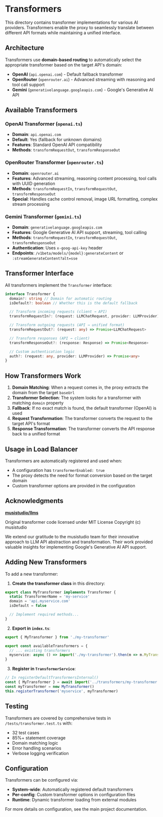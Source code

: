 # Transformers

This directory contains transformer implementations for various AI providers. Transformers enable the proxy to seamlessly translate between different API formats while maintaining a unified interface.

## Architecture

Transformers use **domain-based routing** to automatically select the appropriate transformer based on the target API's domain:

- **OpenAI** (`api.openai.com`) - Default fallback transformer
- **OpenRouter** (`openrouter.ai`) - Advanced streaming with reasoning and tool call support
- **Gemini** (`generativelanguage.googleapis.com`) - Google's Generative AI API

## Available Transformers

### OpenAI Transformer (`openai.ts`)

- **Domain**: `api.openai.com`
- **Default**: Yes (fallback for unknown domains)
- **Features**: Standard OpenAI API compatibility
- **Methods**: `transformRequestOut`, `transformResponseOut`

### OpenRouter Transformer (`openrouter.ts`)

- **Domain**: `openrouter.ai`
- **Features**: Advanced streaming, reasoning content processing, tool calls with UUID generation
- **Methods**: `transformRequestIn`, `transformRequestOut`, `transformResponseOut`
- **Special**: Handles cache control removal, image URL formatting, complex stream processing

### Gemini Transformer (`gemini.ts`)

- **Domain**: `generativelanguage.googleapis.com`
- **Features**: Google Generative AI API support, streaming, tool calling
- **Methods**: `transformRequestIn`, `transformRequestOut`, `transformResponseOut`
- **Authentication**: Uses `x-goog-api-key` header
- **Endpoints**: `/v1beta/models/{model}:generateContent` or `:streamGenerateContent?alt=sse`

## Transformer Interface

All transformers implement the `Transformer` interface:

```typescript
interface Transformer {
  domain?: string // Domain for automatic routing
  isDefault?: boolean // Whether this is the default fallback

  // Transform incoming requests (client → API)
  transformRequestIn?: (request: LLMChatRequest, provider: LLMProvider) => Promise<Record<string, any>>

  // Transform outgoing requests (API → unified format)
  transformRequestOut?: (request: any) => Promise<LLMChatRequest>

  // Transform responses (API → client)
  transformResponseOut?: (response: Response) => Promise<Response>

  // Custom authentication logic
  auth?: (request: any, provider: LLMProvider) => Promise<any>
}
```

## How Transformers Work

1. **Domain Matching**: When a request comes in, the proxy extracts the domain from the target `baseUrl`
2. **Transformer Selection**: The system looks for a transformer with matching `domain` property
3. **Fallback**: If no exact match is found, the default transformer (OpenAI) is used
4. **Request Transformation**: The transformer converts the request to the target API's format
5. **Response Transformation**: The transformer converts the API response back to a unified format

## Usage in Load Balancer

Transformers are automatically registered and used when:

- A configuration has `transformerEnabled: true`
- The proxy detects the need for format conversion based on the target domain
- Custom transformer options are provided in the configuration

## Acknowledgments

**[musistudio/llms](https://github.com/musistudio/llms)**

Original transformer code licensed under MIT License
Copyright (c) musistudio

We extend our gratitude to the musistudio team for their innovative approach to LLM API abstraction and transformation. Their work provided valuable insights for implementing Google's Generative AI API support.

## Adding New Transformers

To add a new transformer:

1. **Create the transformer class** in this directory:

```typescript
export class MyTransformer implements Transformer {
  static TransformerName = 'my-service'
  domain = 'api.myservice.com'
  isDefault = false

  // Implement required methods...
}
```

2. **Export in `index.ts`**:

```typescript
export { MyTransformer } from './my-transformer'

export const availableTransformers = {
  // ... existing transformers
  myservice: async () => import('./my-transformer').then(m => m.MyTransformer),
}
```

3. **Register in `TransformerService`**:

```typescript
// In registerDefaultTransformersInternal()
const { MyTransformer } = await import('../transformers/my-transformer')
const myTransformer = new MyTransformer()
this.registerTransformer('myservice', myTransformer)
```

## Testing

Transformers are covered by comprehensive tests in `/tests/transformer.test.ts` with:

- 32 test cases
- 85%+ statement coverage
- Domain matching logic
- Error handling scenarios
- Verbose logging verification

## Configuration

Transformers can be configured via:

- **System-wide**: Automatically registered default transformers
- **Per-config**: Custom transformer options in configuration files
- **Runtime**: Dynamic transformer loading from external modules

For more details on configuration, see the main project documentation.
